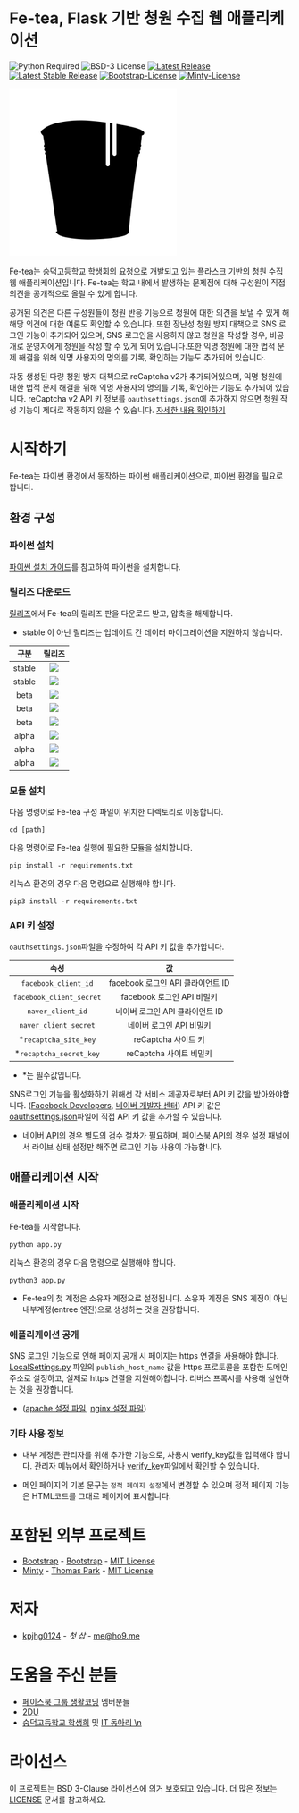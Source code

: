 Fe-tea, Flask 기반 청원 수집 웹 애플리케이션 
====

![Python Required](https://img.shields.io/badge/python-3.5%20or%20higher-blue.svg?style=flat-square)
![BSD-3 License](https://img.shields.io/badge/license-BSD--3-lightgrey.svg?style=flat-square)
[![Latest Release](https://img.shields.io/badge/latest%20release-1.2-brightgreen.svg?style=flat-square)](https://github.com/kpjhg0124/PetitionApplication-py/releases/tag/1.2)
[![Latest Stable Release](https://img.shields.io/badge/stable-1.0-brightgreen.svg?style=flat-square)](https://github.com/kpjhg0124/PetitionApplication-py/releases/tag/1.0)
[![Bootstrap-License](https://img.shields.io/badge/bootstrap-MIT-cef19e.svg?style=flat-square)](https://github.com/twbs/bootstrap/blob/master/LICENSE)
[![Minty-License](https://img.shields.io/badge/minty-MIT-cef19e.svg?style=flat-square)](https://github.com/thomaspark/bootswatch/blob/master/LICENSE)

![](./fe.png)

Fe-tea는 숭덕고등학교 학생회의 요청으로 개발되고 있는 플라스크 기반의 청원 수집 웹 애플리케이션입니다. Fe-tea는 학교 내에서 발생하는 문제점에 대해 구성원이 직접 의견을 공개적으로 올릴 수 있게 합니다.

공개된 의견은 다른 구성원들이 청원 반응 기능으로 청원에 대한 의견을 보낼 수 있게 해 해당 의견에 대한 여론도 확인할 수 있습니다. 또한 장난성 청원 방지 대책으로 SNS 로그인 기능이 추가되어 있으며, SNS 로그인을 사용하지 않고 청원을 작성할 경우, 비공개로 운영자에게 청원을 작성 할 수 있게 되어 있습니다.또한 익명 청원에 대한 법적 문제 해결을 위해 익명 사용자의 명의를 기록, 확인하는 기능도 추가되어 있습니다.

자동 생성된 다량 청원 방지 대책으로 reCaptcha v2가 추가되어있으며, 익명 청원에 대한 법적 문제 해결을 위해 익명 사용자의 명의를 기록, 확인하는 기능도 추가되어 있습니다. reCaptcha v2 API 키 정보를 `oauthsettings.json`에 추가하지 않으면 청원 작성 기능이 제대로 작동하지 않을 수 있습니다. [자세한 내용 확인하기](api-%ED%82%A4-%EC%84%A4%EC%A0%95) 

# 시작하기
Fe-tea는 파이썬 환경에서 동작하는 파이썬 애플리케이션으로, 파이썬 환경을 필요로 합니다. 

## 환경 구성
### 파이썬 설치
[파이썬 설치 가이드](https://github.com/404-sdok/how-to-python/blob/master/0.md)를 참고하여 파이썬을 설치합니다.

### 릴리즈 다운로드
[릴리즈](https://github.com/kpjhg0124/PetitionApplication-py/releases)에서 Fe-tea의 릴리즈 판을 다운로드 받고, 압축을 해제합니다.
* stable 이 아닌 릴리즈는 업데이트 간 데이터 마이그레이션을 지원하지 않습니다.

| 구분 | 릴리즈 |
| :----: | :----: |
| stable | [![](https://img.shields.io/badge/stable-1.1-brightgreen.svg?style=flat-square)](https://github.com/kpjhg0124/PetitionApplication-py/releases/tag/1.1-stable) |
| stable | [![](https://img.shields.io/badge/stable-1.0-brightgreen.svg?style=flat-square)](https://github.com/kpjhg0124/PetitionApplication-py/releases/tag/1.0) |
| beta | [![](https://img.shields.io/badge/beta-1.0--3-yellowgreen.svg?style=flat-square)](https://github.com/kpjhg0124/PetitionApplication-py/releases/tag/1.0-beta-3) |
| beta | [![](https://img.shields.io/badge/beta-1.0--2-yellowgreen.svg?style=flat-square)](https://github.com/kpjhg0124/PetitionApplication-py/releases/tag/1.0-beta-2) |
| beta | [![](https://img.shields.io/badge/beta-1.0-yellowgreen.svg?style=flat-square)](https://github.com/kpjhg0124/PetitionApplication-py/releases/tag/1.0-beta) |
| alpha | [![](https://img.shields.io/badge/alpha-0.1.1-orange.svg?style=flat-square)](https://github.com/kpjhg0124/PetitionApplication-py/releases/tag/0.1.1-alpha-180923-de634fc-remake) |
| alpha | [![](https://img.shields.io/badge/alpha-0.1--2-orange.svg?style=flat-square)](https://github.com/kpjhg0124/PetitionApplication-py/releases/tag/0.1-Alpha-180817-02-98df461) |
| alpha | [![](https://img.shields.io/badge/alpha-0.1--1-orange.svg?style=flat-square)](https://github.com/kpjhg0124/PetitionApplication-py/releases/tag/0.1-Alpha-180815-01-637212c) |

### 모듈 설치
다음 명령어로 Fe-tea 구성 파일이 위치한 디렉토리로 이동합니다.
```
cd [path]
```


다음 명령어로 Fe-tea 실행에 필요한 모듈을 설치합니다.
```
pip install -r requirements.txt
```
리눅스 환경의 경우 다음 명령으로 실행해야 합니다.
```
pip3 install -r requirements.txt
```

### API 키 설정
`oauthsettings.json`파일을 수정하여 각 API 키 값을 추가합니다.

| 속성 | 값 |
| :----: | :----: | 
| `facebook_client_id` | facebook 로그인 API 클라이언트 ID |
| `facebook_client_secret` | facebook 로그인 API 비밀키 |
| `naver_client_id` | 네이버 로그인 API 클라이언트 ID |
| `naver_client_secret` | 네이버 로그인 API 비밀키 |
| \*`recaptcha_site_key` | reCaptcha 사이트 키 |
| \*`recaptcha_secret_key` | reCaptcha 사이트 비밀키|
* \*는 필수값입니다.

SNS로그인 기능을 활성화하기 위해선 각 서비스 제공자로부터 API 키 값을 받아와야합니다. ([Facebook Developers](https://developers.facebook.com/), [네이버 개발자 센터](https://developers.naver.com/main/)) API 키 값은 [oauthsettings.json](/oauthsettings.json)파일에 직접 API 키 값을 추가할 수 있습니다.
  * 네이버 API의 경우 별도의 검수 절차가 필요하며, 페이스북 API의 경우 설정 패널에서 라이브 상태 설정만 해주면 로그인 기능 사용이 가능합니다.

## 애플리케이션 시작
### 애플리케이션 시작
Fe-tea를 시작합니다.
```
python app.py
```
리눅스 환경의 경우 다음 명령으로 실행해야 합니다.
```
python3 app.py
```

* Fe-tea의 첫 계정은 소유자 계정으로 설정됩니다. 소유자 계정은 SNS 계정이 아닌 내부계정(entree 엔진)으로 생성하는 것을 권장합니다.

### 애플리케이션 공개
SNS 로그인 기능으로 인해 페이지 공개 시 페이지는 https 연결을 사용해야 합니다. [LocalSettings.py](./LocalSettings.py) 파일의 `publish_host_name` 값을 https 프로토콜을 포함한 도메인 주소로 설정하고, 실제로 https 연결을 지원해야합니다. 리버스 프록시를 사용해 실현하는 것을 권장합니다. 

 * ([apache 설정 파일](./conf/apache/), [nginx 설정 파일](./conf/nginx.conf))

### 기타 사용 정보 

* 내부 계정은 관리자를 위해 추가한 기능으로, 사용시 verify_key값을 입력해야 합니다. 관리자 메뉴에서 확인하거나 [verify_key](/verify_key)파일에서 확인할 수 있습니다.

* 메인 페이지의 기본 문구는 ```정적 페이지 설정```에서 변경할 수 있으며 정적 페이지 기능은 HTML코드를 그대로 페이지에 표시합니다.

# 포함된 외부 프로젝트
* [Bootstrap](https://getbootstrap.com/) - [Bootstrap](https://github.com/twbs) - [MIT License](https://github.com/twbs/bootstrap/blob/master/LICENSE)
* [Minty](https://bootswatch.com/minty/) - [Thomas Park](https://thomaspark.co/) - [MIT License](https://github.com/thomaspark/bootswatch/blob/master/LICENSE)

# 저자
* [kpjhg0124](https://github.com/kpjhg0124) - _첫 삽_ - [me@ho9.me](mailto:me@ho9.me)

# 도움을 주신 분들
* [페이스북 그룹 생활코딩](https://www.facebook.com/groups/codingeverybody/) 멤버분들
* [2DU](https://github.com/2du)
* [숭덕고등학교 학생회](https://www.facebook.com/sungdeokcouncil/) 및 [IT 동아리 \n](https://github.com/404-sdok)

# 라이선스
이 프로젝트는 BSD 3-Clause 라이선스에 의거 보호되고 있습니다. 더 많은 정보는 [LICENSE](/LICENSE) 문서를 참고하세요.
